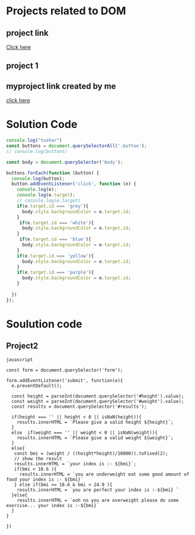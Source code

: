 # Projects related to   DOM 

## project link
[Click here](https://stackblitz.com/edit/dom-project-chaiaurcode?file=index.html)


## project 1 
## myproject link created by me
[click here](https://stackblitz.com/edit/dom-project-chaiaurcode-jxak14?file=1-colorChanger%2Findex.html,1-colorChanger%2Fchaiaurcode.js)

# Solution Code
``` javascript
console.log("tushar")
const buttons = document.querySelectorAll('.button');
// console.log(buttons)

const body = document.querySelector('body');

buttons.forEach(function (button) {
  console.log(button);
  button.addEventListener('click', function (e) {
    console.log(e);
    console.log(e.target);
    // console.log(e.target)
    if(e.target.id === 'grey'){
      body.style.backgroundColor = e.target.id;
    }
     if(e.target.id === 'white'){
      body.style.backgroundColor = e.target.id;
    }
     if(e.target.id === 'blue'){
      body.style.backgroundColor = e.target.id;
    } 
    if(e.target.id === 'yellow'){
      body.style.backgroundColor = e.target.id;
    }
    if(e.target.id === 'purple'){
      body.style.backgroundColor = e.target.id;
    }
    
  })
}); 
```



# Soulution code
## Project2
```
javascript

const form = document.querySelector('form');

form.addEventListener('submit', function(e){
  e.preventDefault();

  const height = parseInt(document.querySelector('#height').value);
  const weight = parseInt(document.querySelector('#weight').value);
  const results = document.querySelector('#results');

  if(height === '' || height < 0 || isNaN(height)){
    results.innerHTML = `Please give a valid height ${height}`;    
  } 
  else  if(weight === '' || weight < 0 || isNaN(weight)){
    results.innerHTML = `Please give a valid weight ${weight}`;    
  }
  else{
   const bmi = (weight / ((height*height)/10000)).toFixed(2);
   // show the result
   results.innerHTML = `your index is :- ${bmi}`;
   if(bmi < 18.6 ){
     results.innerHTML = `you are underweight eat some good amount of food your index is :- ${bmi}`
   } else if(bmi >= 18.6 & bmi < 24.9 ){
    results.innerHTML = `you are perfect your index is :-${bmi} `
  }else{
    results.innerHTML = `ooh no you are overweight please do some exercise... your index is :-${bmi}`
  }
}

})
```
